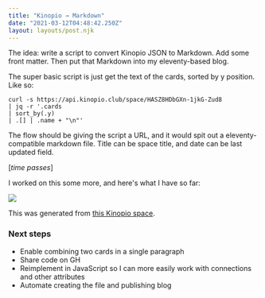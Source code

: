 ```yaml
---
title: "Kinopio → Markdown"
date: "2021-03-12T04:48:42.250Z"
layout: layouts/post.njk
---
```


The idea: write a script to convert Kinopio JSON to Markdown. Add some front
matter. Then put that Markdown into my eleventy-based blog.

The super basic script is just get the text of the cards, sorted by y position.
Like so:

```
curl -s https://api.kinopio.club/space/HASZ8HDbGXn-1jkG-Zud8
| jq -r '.cards
| sort_by(.y)
| .[] | .name + "\n"'
```

The flow should be giving the script a URL, and it would spit out a
eleventy-compatible markdown file. Title can be space title, and date can be
last updated field.

[*time passes*]

I worked on this some more, and here's what I have so far:

![](https://us-east-1.linodeobjects.com/kinopio-uploads/flkpTifu-ysMqYL4V7pKV/k2md.sh.png)

This was generated from
[this Kinopio space](https://kinopio.club/kinopio-markdown-HASZ8HDbGXn-1jkG-Zud8).

### Next steps

- Enable combining two cards in a single paragraph
- Share code on GH
- Reimplement in JavaScript so I can more easily work with connections and other
  attributes
- Automate creating the file and publishing blog
